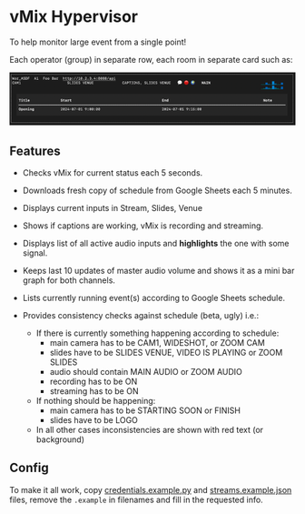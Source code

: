 # vMix Hypervisor

To help monitor large event from a single point!

Each operator (group) in separate row, each room in separate card such as:

![Hypervisor rendering example](example.png)

## Features

- Checks vMix for current status each 5 seconds.
- Downloads fresh copy of schedule from Google Sheets each 5 minutes.


- Displays current inputs in Stream, Slides, Venue
- Shows if captions are working, vMix is recording and streaming.
- Displays list of all active audio inputs and **highlights** the one with some signal.
- Keeps last 10 updates of master audio volume and shows it as a mini bar graph for both channels.
- Lists currently running event(s) according to Google Sheets schedule.
- Provides consistency checks against schedule (beta, ugly) i.e.:
    - If there is currently something happening according to schedule:
        - main camera has to be CAM1, WIDESHOT, or ZOOM CAM
        - slides have to be SLIDES VENUE, VIDEO IS PLAYING or ZOOM SLIDES
        - audio should contain MAIN AUDIO or ZOOM AUDIO
        - recording has to be ON
        - streaming has to be ON
    - If nothing should be happening:
        - main camera has to be STARTING SOON or FINISH
        - slides have to be LOGO
    - In all other cases inconsistencies are shown with red text (or background)

## Config

To make it all work, copy
[credentials.example.py](credentials.example.py) and
[streams.example.json](streams.example.json) files, remove the `.example` in filenames and fill in the requested info.
